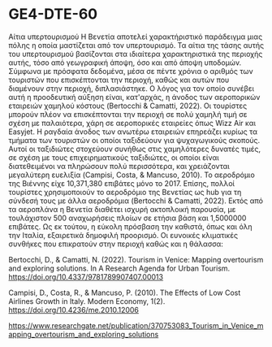 # GE4-DTE-60

Αίτια υπερτουρισμού
  Η Βενετία αποτελεί χαρακτήριστικό παράδειγμα μιας πόλης η οποία μαστίζεται από τον υπερτουρισμό. Τα αίτια της τάσης αυτής του υπερτουρισμού βασίζονται στα ιδιαίτερα χαρακτηριστικά της περιοχής αυτής, τόσο από γεωγραφική άποψη, όσο και από άποψη υποδομών. Σύμφωνα με πρόσφατα δεδομένα, μέσα σε πέντε χρόνια ο αριθμός των τουριστών που επισκέπτονται την περιοχή, καθώς και αυτών που διαμένουν στην περιοχή, διπλασιάστηκε. Ο λόγος για τον οποίο συνέβει αυτή η προοδευτική αύξηση είναι, κατ'αρχάς, η άνοδος των αεροπορικών εταιρειών χαμηλού κόστους (Bertocchi & Camatti, 2022). Οι τουρίστες μπορούν πλέον να επισκέπτονται την περιοχή σε πολύ χαμηλή τιμή σε σχέση με παλαιότερα, χάρη σε αεροπορικές εταιρείες όπως Wizz Air και Easyjet. Η ραγδαία άνοδος των ανωτέρω εταιρειών επηρεάζει κυρίως τα τμήματα των τουριστών οι οποίοι ταξιδεύουν για ψυχαγωγικούς σκοπούς. Αυτοί οι ταξιδιώτες στοχεύουν συνήθως στις χαμηλότερες δυνατές τιμές, σε σχέση με τους επιχειρηματικούς ταξιδιώτες, οι οποίοι είναι διατεθειμένοι να πληρώσουν πολύ περισσότερα, και χρειάζονται μεγαλύτερη ευελιξία (Campisi, Costa, & Mancuso, 2010). Το αεροδρόμιο της Βιέννης είχε 10,371,380 επιβάτες μόνο το 2017. Επίσης, πολλοί τουρίστες χρησιμοποιούν το αεροδρόμιο της Βενετίας ως hub για τη σύνδεσή τους με άλλα αεροδρόμια (Bertocchi & Camatti, 2022).
  Εκτός από τα αεροπλάνα η Βενετία διαθέτει ισχυρή ακτοπλοική παρουσία, με τουλάχιστον 500 αναχωρήσεις πλοίων σε ετήσια βάση και 1,5000000 επιβάτες. Ως εκ τούτου, η εύκολη πρόσβαση την καθιστά, όπως και όλη την Ιταλία, εξαιρετικά δημοφιλή προορισμό.
  Οι ευνοικές κλιματικές συνθήκες που επικρατούν στην περιοχή καθώς και η θάλασσα:



Bertocchi, D., & Camatti, N. (2022). Tourism in Venice: Mapping overtourism and exploring solutions. In A Research Agenda for Urban Tourism. https://doi.org/10.4337/9781789907407.00013

Campisi, D., Costa, R., & Mancuso, P. (2010). The Effects of Low Cost Airlines Growth in Italy. Modern Economy, 1(2). https://doi.org/10.4236/me.2010.12006

https://www.researchgate.net/publication/370753083_Tourism_in_Venice_mapping_overtourism_and_exploring_solutions
